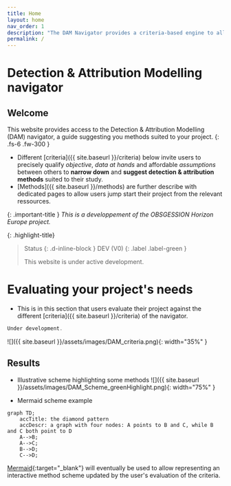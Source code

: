 ```yaml
---
title: Home
layout: home
nav_order: 1
description: "The DAM Navigator provides a criteria-based engine to allow users describing their case-study properties and identify a set of suited attribution methods."
permalink: /
---
```


# **Detection & Attribution Modelling navigator**


## Welcome
This website provides access to the Detection & Attribution Modelling (DAM) navigator, a guide suggesting you methods suited to your project.
{: .fs-6 .fw-300 }


- Different [criteria]({{ site.baseurl }}/criteria) below invite users to precisely qualify _objective_, _data at hands_ and affordable _assumptions_ between others to **narrow down** and **suggest detection & attribution methods** suited to their study.
- [Methods]({{ site.baseurl }}/methods) are further describe with dedicated pages to allow users jump start their project from the relevant ressources.

{: .important-title }
_This is a developpement of the OBSGESSION Horizon Europe project._

{: .highlight-title}
> Status
> {: .d-inline-block }
> DEV (V0)
> {: .label .label-green }
> 
> This website is under active development.


# Evaluating your project's needs

- This is in this section that users evaluate their project against the different [criteria]({{ site.baseurl }}/criteria) of the navigator.

```js
Under development.
```

![]({{ site.baseurl }}/assets/images/DAM_criteria.png){: width="35%" }


## Results

- Illustrative scheme highlighting some methods
![]({{ site.baseurl }}/assets/images/DAM_Scheme_greenHighlight.png){: width="75%" }




- Mermaid scheme example

```mermaid
graph TD;
    accTitle: the diamond pattern
    accDescr: a graph with four nodes: A points to B and C, while B and C both point to D
    A-->B;
    A-->C;
    B-->D;
    C-->D;
```
[Mermaid](https://mermaid.js.org/){:target="_blank"} will eventually be used to allow representing an interactive method scheme updated by the user's evaluation of the criteria.



[Just the Docs]: https://just-the-docs.github.io/just-the-docs/
[GitHub Pages]: https://docs.github.com/en/pages
[Jekyll]: https://jekyllrb.com
[Bundler]: https://bundler.io/
[Markdown]: https://daringfireball.net/projects/markdown/